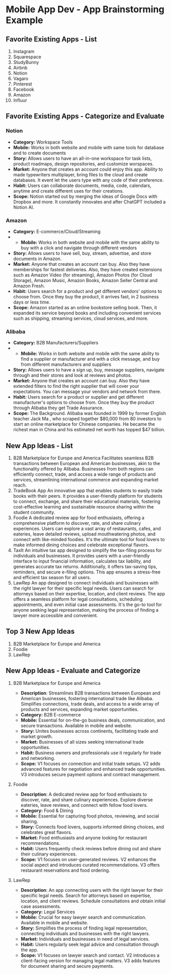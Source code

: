 Mobile App Dev - App Brainstorming Example
===

## Favorite Existing Apps - List
1. Instagram
1. Squarespace
1. StudyBunny
1. Airbnb
1. Notion
1. Vagaro
1. Pinterest
1. Facebook 
1. Amazon
1. Influur

## Favorite Existing Apps - Categorize and Evaluate
### Notion
   - **Category:** Workspace Tools 
   - **Mobile:** Works in both website and mobile with same tools for database and to create documents
   - **Story:** Allows users to have an all-in-one workspace for task lists, product roadmaps, design repositories, and customize worspaces. 
   - **Market:** Anyone that creates an account could enjoy this app. Ability to made typewriters multiplayer, bring files to the cloud and create databases. It event let the users type with any code of their preference. 
   - **Habit:** Users can collaborate documents, media, code, calendars, anytime and create different uses for their creations. 
   - **Scope:** Notion started out by merging the ideas of Google Docs with Dropbox and more. It constantly innovates and after ChatGPT included a Notion AI.  
### Amazon
   - **Category:** E-commerce/Cloud/Streaming
   - - **Mobile:** Works in both website and mobile with the same ability to buy with a click and navigate through different vendors
   - **Story:** Allows users to have sell, buy, stream, advertise, and store documents in Amazon. 
   - **Market:** Anyone that creates an account can buy. Also they have memberships for fastest deliveries. Also, they have created extensions such as Amazon Video (for streaming), Amazon Photos (for Cloud Storage), Amazon Music, Amazon Books, Amazon Seller Central and Amazon Fresh. 
   - **Habit:** Users search for a product and get different vendors' options to choose from. Once they buy the product, it arrives fast, in 2 business days or less time.
   - **Scope:** Amazon started as an online bookstore selling book. Then, it expanded its service beyond books and including convenient services such as shipping, streaming services, cloud services, and more. 

### Alibaba
   - **Category:** B2B Manufacturers/Suppliers 
   - - **Mobile:** Works in both website and mobile with the same ability to find a supplier or manufacturer and with a click message, and buy from different manufacturers and suppliers
   - **Story:** Allows users to have a sign up, buy, message suppliers, navigate through and their stores and look at reviews and photos. 
   - **Market:** Anyone that creates an account can buy. Also they have extended filters to find the right supplier that will cover your expectations.  You can message your vendors and network from there.
   - **Habit:** Users search for a product or supplier and get different manufacturer's options to choose from. Once they buy the product through Alibaba they get Trade Assurance. 
   - **Scope:** The Background. Alibaba was founded in 1999 by former English teacher Jack Ma , who scraped together $80,000 from 80 investors to start an online marketplace for Chinese companies. He became the richest man in China and his estimated net worth has topped $47 billion.
  

## New App Ideas - List
1. B2B Marketplace for Europe and America 
Facilitates seamless B2B transactions between European and American businesses, akin to the functionality offered by Alibaba. Businesses from both regions can efficiently connect, trade, and access a wide range of products and services, streamlining international commerce and expanding market reach.
2. TradeBook App
An innovative app that enables students to easily trade books with their peers. It provides a user-friendly platform for students to connect, exchange, and share their educational materials, fostering cost-effective learning and sustainable resource sharing within the student community.
4. Foodie 
A dedicated review app for food enthusiasts, offering a comprehensive platform to discover, rate, and share culinary experiences. Users can explore a vast array of restaurants, cafes, and eateries, leave detailed reviews, upload mouthwatering photos, and connect with like-minded foodies. It's the ultimate tool for food lovers to make informed dining choices and celebrate exceptional flavors.
5. TaxIt
An intuitive tax app designed to simplify the tax-filing process for individuals and businesses. It provides users with a user-friendly interface to input financial information, calculates tax liability, and generates accurate tax returns. Additionally, it offers tax-saving tips, reminders, and secure e-filing options. This app ensures a stress-free and efficient tax season for all users.
6. LawRep
An app designed to connect individuals and businesses with the right lawyer for their specific legal needs. Users can search for attorneys based on their expertise, location, and client reviews. The app offers a seamless platform for legal consultations, scheduling appointments, and even initial case assessments. It's the go-to tool for anyone seeking legal representation, making the process of finding a lawyer more accessible and convenient.






## Top 3 New App Ideas
1. B2B Marketplace for Europe and America
2. Foodie
3. LawRep

## New App Ideas - Evaluate and Categorize
1. B2B Marketplace for Europe and America
   - **Description**: Streamlines B2B transactions between European and American businesses, fostering international trade like Alibaba. Simplifies connections, trade deals, and access to a wide array of products and services, expanding market opportunities.
   - **Category:** B2B E-commerce
   - **Mobile:** Essential for on-the-go business deals, communication, and secure transactions. Available in mobile and website.
   - **Story:** Unites businesses across continents, facilitating trade and market growth.
   - **Market:** Businesses of all sizes seeking international trade opportunities.
   - **Habit:** Business owners and professionals use it regularly for trade and networking.
   - **Scope:** V1 focuses on connection and initial trade setups. V2 adds advanced features for negotiation and enhanced trade opportunities. V3 introduces secure payment options and contract management.

1. Foodie
     - **Description**: A dedicated review app for food enthusiasts to discover, rate, and share culinary experiences. Explore diverse eateries, leave reviews, and connect with fellow food lovers.
   - **Category:** Food & Dining
   - **Mobile:** Essential for capturing food photos, reviewing, and social sharing.
   - **Story:** Connects food lovers, supports informed dining choices, and celebrates great flavors.
   - **Market:** Food enthusiasts and anyone looking for restaurant recommendations.
   - **Habit:** Users frequently check reviews before dining out and share their culinary experiences.
   - **Scope:** V1 focuses on user-generated reviews. V2 enhances the social aspect and introduces curated recommendations. V3 offers restaurant reservations and food ordering.

1. LawRep
     - **Description**: An app connecting users with the right lawyer for their specific legal needs. Search for attorneys based on expertise, location, and client reviews. Schedule consultations and obtain initial case assessments.
   - **Category:** Legal Services
   - **Mobile:** Crucial for easy lawyer search and communication. Available in mobile and website.
   - **Story:** Simplifies the process of finding legal representation, connecting individuals and businesses with the right lawyers.
   - **Market:** Individuals and businesses in need of legal services.
   - **Habit:** Users regularly seek legal advice and consultation through the app.
   - **Scope:** V1 focuses on lawyer search and contact. V2 introduces a client-facing version for managing legal matters. V3 adds features for document sharing and secure payments.






